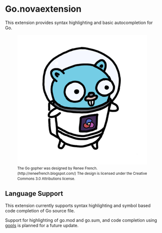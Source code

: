 # Go.novaextension

This extension provides syntax highlighting and basic autocompletion for Go.

<figure>
<img src="icon.png" alt="Extension icon">
<figcaption><small>The Go gopher was designed by Renee French. (http://reneefrench.blogspot.com/)
The design is licensed under the Creative Commons 3.0 Attributions license.</small></figcaption>
</figure>

## Language Support

This extension currently supports syntax highlighting and symbol based code completion of Go source file.

Support for highlighting of go.mod and go.sum, and code completion using [gopls](https://github.com/golang/tools/blob/master/gopls/README.md) is planned for a future update.
